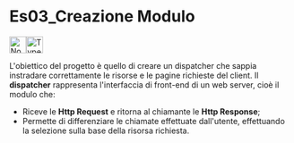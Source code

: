 # Es03_Creazione Modulo
<img src="https://upload.wikimedia.org/wikipedia/commons/thumb/d/d9/Node.js_logo.svg/1200px-Node.js_logo.svg.png" alt="NodeJS" style="height: 30px;"><img src="https://devexp.io/wp-content/uploads/2019/05/ts.png" alt="TypeScript" style="height: 30px;">

L'obiettico del progetto è quello di creare un dispatcher che sappia instradare correttamente le risorse e le pagine richieste del client. Il **dispatcher** rappresenta l'interfaccia di front-end di un web server, cioè il modulo che:
 - Riceve le **Http Request** e ritorna al chiamante le **Http Response**;
 - Permette di differenziare le chiamate effettuate dall'utente, effettuando la selezione sulla base della risorsa richiesta.